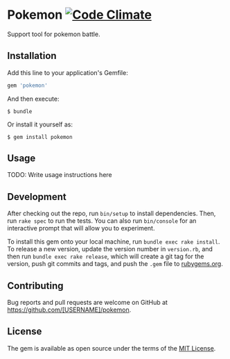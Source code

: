 # Pokemon [![Code Climate](https://codeclimate.com/github/kadoppe/pokemon/badges/gpa.svg)](https://codeclimate.com/github/kadoppe/pokemon)

Support tool for pokemon battle.

## Installation

Add this line to your application's Gemfile:

```ruby
gem 'pokemon'
```

And then execute:

    $ bundle

Or install it yourself as:

    $ gem install pokemon

## Usage

TODO: Write usage instructions here

## Development

After checking out the repo, run `bin/setup` to install dependencies. Then, run `rake spec` to run the tests. You can also run `bin/console` for an interactive prompt that will allow you to experiment.

To install this gem onto your local machine, run `bundle exec rake install`. To release a new version, update the version number in `version.rb`, and then run `bundle exec rake release`, which will create a git tag for the version, push git commits and tags, and push the `.gem` file to [rubygems.org](https://rubygems.org).

## Contributing

Bug reports and pull requests are welcome on GitHub at https://github.com/[USERNAME]/pokemon.


## License

The gem is available as open source under the terms of the [MIT License](http://opensource.org/licenses/MIT).

